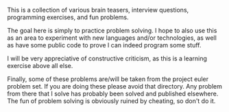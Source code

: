 This is a collection of various brain teasers, interview questions, programming exercises, and fun problems.

The goal here is simply to practice problem solving. I hope to also use this as an area to experiment with new languages and/or technologies, as well as have some public code to prove I can indeed program some stuff.

I will be very appreciative of constructive criticism, as this is a learning exercise above all else.

Finally, some of these problems are/will be taken from the project euler problem set. If you are doing these please avoid that directory. Any problem from there that I solve has probably been solved and published elsewhere. The fun of problem solving is obviously ruined by cheating, so don't do it.